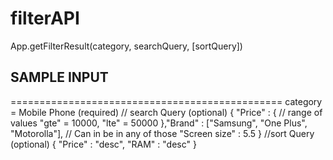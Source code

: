 # filterAPI

App.getFilterResult(category, searchQuery, [sortQuery])

## SAMPLE INPUT
===============================================
category = Mobile Phone (required)
// search Query (optional)
{
	"Price" : {               // range of values
		"gte" = 10000,
		"lte" = 50000
	},"Brand" : ["Samsung", "One Plus", "Motorolla"],      // Can in be in any of those
	"Screen size" : 5.5
}
 //sort Query (optional)
{
	"Price" : "desc",
	"RAM" : "desc"
}

